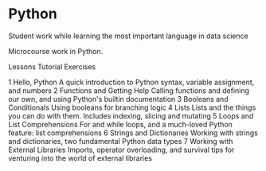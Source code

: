 # Python
Student work while learning the most important language in data science

Microcourse work in Python. 

Lessons
Tutorial
Exercises

1
Hello, Python
A quick introduction to Python syntax, variable assignment, and numbers
2
Functions and Getting Help
Calling functions and defining our own, and using Python's builtin documentation
3
Booleans and Conditionals
Using booleans for branching logic
4
Lists
Lists and the things you can do with them. Includes indexing, slicing and mutating
5
Loops and List Comprehensions
For and while loops, and a much-loved Python feature: list comprehensions
6
Strings and Dictionaries
Working with strings and dictionaries, two fundamental Python data types
7
Working with External Libraries
Imports, operator overloading, and survival tips for venturing into the world of external libraries
